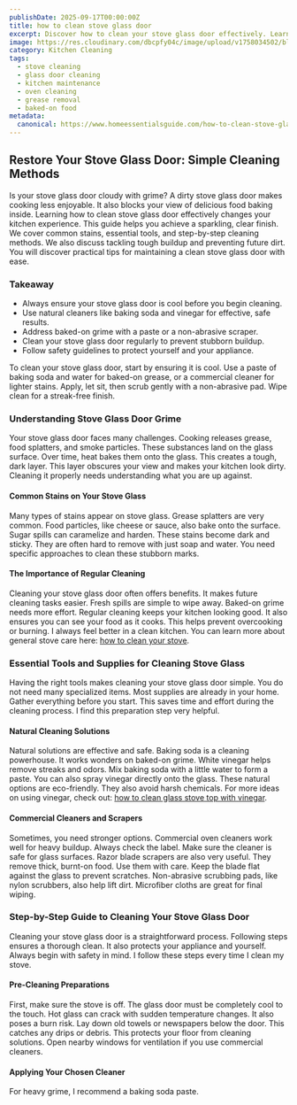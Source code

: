 ```yaml
---
publishDate: 2025-09-17T00:00:00Z
title: how to clean stove glass door
excerpt: Discover how to clean your stove glass door effectively. Learn simple, safe methods to remove tough grease and baked-on grime for a sparkling, clear view.
image: https://res.cloudinary.com/dbcpfy04c/image/upload/v1758034502/blog_image_1758034502_elgcks.webp
category: Kitchen Cleaning
tags:
  - stove cleaning
  - glass door cleaning
  - kitchen maintenance
  - oven cleaning
  - grease removal
  - baked-on food
metadata:
  canonical: https://www.homeessentialsguide.com/how-to-clean-stove-glass-door
---
```


## Restore Your Stove Glass Door: Simple Cleaning Methods

Is your stove glass door cloudy with grime? A dirty stove glass door makes cooking less enjoyable. It also blocks your view of delicious food baking inside. Learning how to clean stove glass door effectively changes your kitchen experience. This guide helps you achieve a sparkling, clear finish. We cover common stains, essential tools, and step-by-step cleaning methods. We also discuss tackling tough buildup and preventing future dirt. You will discover practical tips for maintaining a clean stove glass door with ease.

### Takeaway

*   Always ensure your stove glass door is cool before you begin cleaning.
*   Use natural cleaners like baking soda and vinegar for effective, safe results.
*   Address baked-on grime with a paste or a non-abrasive scraper.
*   Clean your stove glass door regularly to prevent stubborn buildup.
*   Follow safety guidelines to protect yourself and your appliance.

To clean your stove glass door, start by ensuring it is cool. Use a paste of baking soda and water for baked-on grease, or a commercial cleaner for lighter stains. Apply, let sit, then scrub gently with a non-abrasive pad. Wipe clean for a streak-free finish.

### Understanding Stove Glass Door Grime

Your stove glass door faces many challenges. Cooking releases grease, food splatters, and smoke particles. These substances land on the glass surface. Over time, heat bakes them onto the glass. This creates a tough, dark layer. This layer obscures your view and makes your kitchen look dirty. Cleaning it properly needs understanding what you are up against.

#### Common Stains on Your Stove Glass

Many types of stains appear on stove glass. Grease splatters are very common. Food particles, like cheese or sauce, also bake onto the surface. Sugar spills can caramelize and harden. These stains become dark and sticky. They are often hard to remove with just soap and water. You need specific approaches to clean these stubborn marks.

#### The Importance of Regular Cleaning

Cleaning your stove glass door often offers benefits. It makes future cleaning tasks easier. Fresh spills are simple to wipe away. Baked-on grime needs more effort. Regular cleaning keeps your kitchen looking good. It also ensures you can see your food as it cooks. This helps prevent overcooking or burning. I always feel better in a clean kitchen. You can learn more about general stove care here: [how to clean your stove](https://homeessentialsguide.com/how-to-clean-your-stove).

### Essential Tools and Supplies for Cleaning Stove Glass

Having the right tools makes cleaning your stove glass door simple. You do not need many specialized items. Most supplies are already in your home. Gather everything before you start. This saves time and effort during the cleaning process. I find this preparation step very helpful.

#### Natural Cleaning Solutions

Natural solutions are effective and safe. Baking soda is a cleaning powerhouse. It works wonders on baked-on grime. White vinegar helps remove streaks and odors. Mix baking soda with a little water to form a paste. You can also spray vinegar directly onto the glass. These natural options are eco-friendly. They also avoid harsh chemicals. For more ideas on using vinegar, check out: [how to clean glass stove top with vinegar](https://homeessentialsguide.com/how-to-clean-glass-stove-top-with-vinegar).

#### Commercial Cleaners and Scrapers

Sometimes, you need stronger options. Commercial oven cleaners work well for heavy buildup. Always check the label. Make sure the cleaner is safe for glass surfaces. Razor blade scrapers are also very useful. They remove thick, burnt-on food. Use them with care. Keep the blade flat against the glass to prevent scratches. Non-abrasive scrubbing pads, like nylon scrubbers, also help lift dirt. Microfiber cloths are great for final wiping.

### Step-by-Step Guide to Cleaning Your Stove Glass Door

Cleaning your stove glass door is a straightforward process. Following steps ensures a thorough clean. It also protects your appliance and yourself. Always begin with safety in mind. I follow these steps every time I clean my stove.

#### Pre-Cleaning Preparations

First, make sure the stove is off. The glass door must be completely cool to the touch. Hot glass can crack with sudden temperature changes. It also poses a burn risk. Lay down old towels or newspapers below the door. This catches any drips or debris. This protects your floor from cleaning solutions. Open nearby windows for ventilation if you use commercial cleaners.

#### Applying Your Chosen Cleaner

For heavy grime, I recommend a baking soda paste.